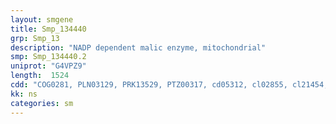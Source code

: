 ```yaml
---
layout: smgene
title: Smp_134440
grp: Smp_13
description: "NADP dependent malic enzyme, mitochondrial"
smp: Smp_134440.2
uniprot: "G4VPZ9"
length:  1524
cdd: "COG0281, PLN03129, PRK13529, PTZ00317, cd05312, cl02855, cl21454, pfam00390, pfam03949, smart00919"
kk: ns
categories: sm
---
```

